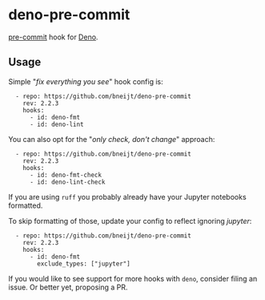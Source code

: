 # deno-pre-commit

[pre-commit](https://pre-commit.com/) hook for [Deno](https://deno.com/).

## Usage

Simple "_fix everything you see_" hook config is:
```
  - repo: https://github.com/bneijt/deno-pre-commit
    rev: 2.2.3
    hooks:
      - id: deno-fmt
      - id: deno-lint
```

You can also opt for the "_only check, don't change_" approach:
```
  - repo: https://github.com/bneijt/deno-pre-commit
    rev: 2.2.3
    hooks:
      - id: deno-fmt-check
      - id: deno-lint-check
```

If you are using `ruff` you probably already have your Jupyter notebooks
formatted.

To skip formatting of those, update your config to reflect ignoring _jupyter_:

```
  - repo: https://github.com/bneijt/deno-pre-commit
    rev: 2.2.3
    hooks:
      - id: deno-fmt
        exclude_types: ["jupyter"]
```

If you would like to see support for more hooks with `deno`, consider filing an issue.
Or better yet, proposing a PR.
